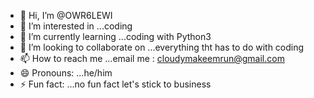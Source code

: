 - 👋 Hi, I’m @OWR6LEWI
- 👀 I’m interested in ...coding
- 🌱 I’m currently learning ...coding with Python3
- 💞️ I’m looking to collaborate on ...everything tht has to do with coding
- 📫 How to reach me ...email me : cloudymakeemrun@gmail.com
- 😄 Pronouns: ...he/him
- ⚡ Fun fact: ...no fun fact let's stick to business

<!---
OWR6LEWI/OWR6LEWI is a ✨ special ✨ repository because its `README.md` (this file) appears on your GitHub profile.
You can click the Preview link to take a look at your changes.
--->
